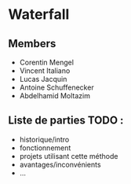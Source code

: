 # Waterfall

## Members

- Corentin Mengel
- Vincent Italiano
- Lucas Jacquin
- Antoine Schuffenecker
- Abdelhamid Moltazim


## Liste de parties TODO :
- historique/intro
- fonctionnement
- projets utilisant cette méthode
- avantages/inconvénients
- ...
